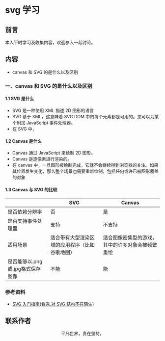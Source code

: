 # svg 学习

## 前言

本人平时学习及收集内容，欢迎参入一起讨论。

## 内容

- canvas 和 SVG 的是什么以及区别

### 一、canvas 和 SVG 的是什么以及区别

#### 1.1 SVG 是什么

- SVG 是一种使用 XML 描述 2D 图形的语言
- SVG 基于 XML，这意味着 SVG DOM 中的每个元素都是可用的。您可以为某个附加 JavaScript 事件处理器。
- 在 SVG 中，

#### 1.2 Canvas 是什么

- Canvas 通过 JavaScript 来绘制 2D 图形。
- Canvas 是逐像素进行渲染的。
- 在 canvas 中，一旦图形被绘制完成，它就不会继续得到浏览器的关注。如果其位置发生变化，那么整个场景也需要重新绘制，包括任何或许已被图形覆盖的对象

#### 1.3 Canvas 与 SVG 的比较

|                    | SVG  | Canvas |
| ------------------ | ---- | ------ |
| 是否依赖分辨率     | 否   | 是     |
| 是否支持事件处理器 | 支持 | 不支持 |
| 适用场景 | 适合带有大型渲染区域的应用程序（比如谷歌地图） | 适合图像密集型的游戏，其中的许多对象会被频繁重绘 |
| 是否能够以.png或.jpg格式保存图像 | 不能 | 能 |

### 参考资料

- [SVG 入门指南(看完,对 SVG 结构不在陌生)](https://mp.weixin.qq.com/s/_u6De6IZXFnL2yXmvJQ7Gg)

## 联系作者

<div align="center">
    <p>
        平凡世界，贵在坚持。
    </p>
    <img :src="$withBase('/about/contact.png')" />
</div>
